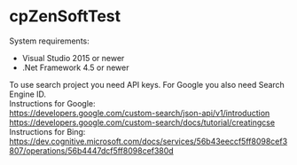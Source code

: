 # cpZenSoftTest

System requirements:  
* Visual Studio 2015 or newer  
* .Net Framework 4.5 or newer

To use search project you need API keys. For Google you also need Search Engine ID.  
Instructions for Google:  
https://developers.google.com/custom-search/json-api/v1/introduction  
https://developers.google.com/custom-search/docs/tutorial/creatingcse  
Instructions for Bing:  
https://dev.cognitive.microsoft.com/docs/services/56b43eeccf5ff8098cef3807/operations/56b4447dcf5ff8098cef380d
